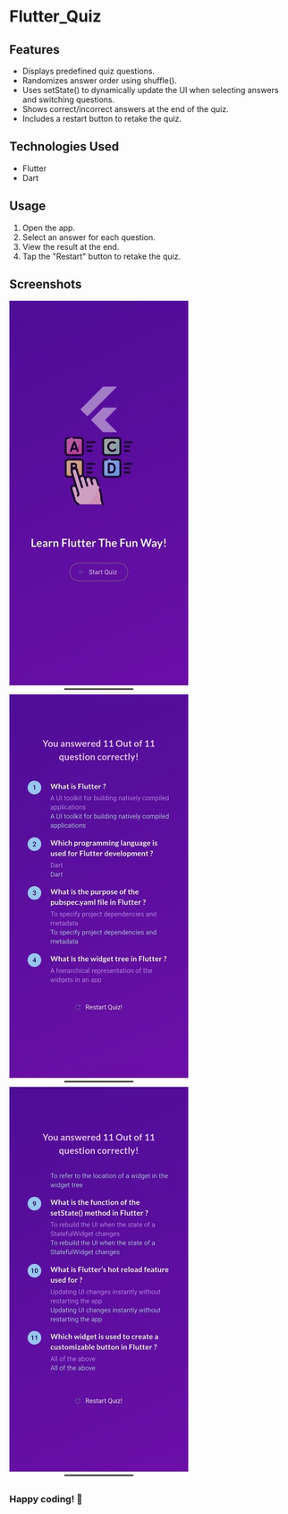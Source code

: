 # Flutter_Quiz

## Features
- Displays predefined quiz questions.
- Randomizes answer order using shuffle().
- Uses setState() to dynamically update the UI when selecting answers and switching questions.
- Shows correct/incorrect answers at the end of the quiz.
- Includes a restart button to retake the quiz.

## Technologies Used
- Flutter
- Dart

## Usage

1. Open the app.
2. Select an answer for each question.
3. View the result at the end.
4. Tap the "Restart" button to retake the quiz.

## Screenshots

![Quiz App Screenshot](Screenshot1.jpg)
![Quiz App Screenshot](Screenshot2.jpg)
![Quiz App Screenshot](Screenshot3.jpg)

### Happy coding! 🎲
